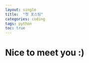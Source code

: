 ```yaml
---
layout: single
title:  "첫 포스팅"
categories: coding
tags: python
toc: true
---
```


# Nice to meet you :)
